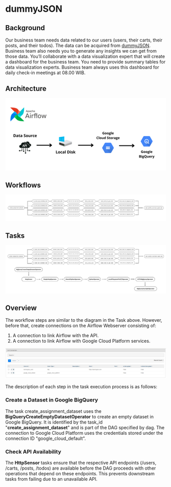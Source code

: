 # dummyJSON

## Background
Our business team needs data related to our users (users, their carts, their posts, and their todos). The data can be acquired from [dummyJSON](https://dummyjson.com/). Business team also needs you to generate any insights we can get from those data. You’ll collaborate with a data visualization expert that will create a dashboard for the business team. You need to provide summary tables for data visualization experts. Business team always uses this dashboard for daily check-in meetings at 08.00 WIB.

## Architecture
![architecture](https://github.com/aisyahputami/dummyJSON/blob/main/documentation/Architecture.png)

## Workflows
![workflows](https://github.com/aisyahputami/dummyJSON/blob/main/documentation/Workflows.png)

## Tasks
![tasks](https://github.com/aisyahputami/dummyJSON/blob/main/documentation/Tasks.png)

## Overview
The workflow steps are similar to the diagram in the Task above. However, before that, create connections on the Airflow Webserver consisting of:

1. A connection to link Airflow with the API.
2. A connection to link Airflow with Google Cloud Platform services.

![connection](https://github.com/aisyahputami/dummyJSON/blob/main/documentation/Connection.png)

The description of each step in the task execution process is as follows:

### Create a Dataset in Google BigQuery
The task create_assignment_dataset uses the **BigQueryCreateEmptyDatasetOperator** to create an empty dataset in Google BigQuery. It is identified by the task_id "**create_assignment_dataset**" and is part of the DAG specified by dag. The connection to Google Cloud Platform uses the credentials stored under the connection ID "google_cloud_default".

### Check API Availability
The **HttpSensor** tasks ensure that the respective API endpoints (/users, /carts, /posts, /todos) are available before the DAG proceeds with other operations that depend on these endpoints. This prevents downstream tasks from failing due to an unavailable API.
